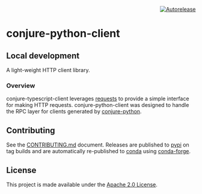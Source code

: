<p align="right">
<a href="https://autorelease.general.dmz.palantir.tech/palantir/conjure-python-client"><img src="https://img.shields.io/badge/Perform%20an-Autorelease-success.svg" alt="Autorelease"></a>
</p>

# conjure-python-client

## Local development

A light-weight HTTP client library.

### Overview

conjure-typescript-client leverages [requests](http://docs.python-requests.org/en/master/) to provide a simple interface for making HTTP requests. conjure-python-client was designed to handle the RPC layer for clients generated by [conjure-python](https://github.com/palantir/conjure-python).

## Contributing

See the [CONTRIBUTING.md](./CONTRIBUTING.md) document.  Releases are published to [pypi](https://pypi.org/project/conjure-python-client/) on tag builds and are automatically re-published to [conda](https://anaconda.org/conda-forge/conjure-python-client) using [conda-forge](https://github.com/conda-forge/conjure-python-client-feedstock/).

## License
This project is made available under the [Apache 2.0 License](/LICENSE).
